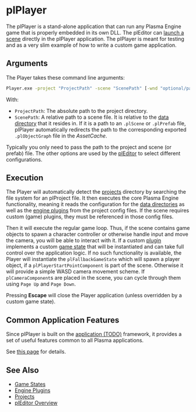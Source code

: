 # plPlayer

The plPlayer is a stand-alone application that can run any Plasma Engine game that is properly embedded in its own DLL. The plEditor can [launch a scene](../editor/run-scene.md) directly in the plPlayer application. The plPlayer is meant for testing and as a very slim example of how to write a custom game application.

## Arguments

The Player takes these command line arguments:

```cmd
Player.exe -project "ProjectPath" -scene "ScenePath" [-wnd "optional/path/to/Window.ddl"] [-profile "OptionalAssetProfileName"]
```

With:

* `ProjectPath`: The absolute path to the project directory.
* `ScenePath`: A relative path to a scene file. It is relative to the [data directory](../projects/data-directories.md) that it resides in. If it is a path to an `.plScene` or `.plPrefab` file, plPlayer automatically redirects the path to the corresponding exported `.plObjectGraph` file in the *AssetCache*.

Typically you only need to pass the path to the project and scene (or prefab) file. The other options are used by the [plEditor](../../getting-started/editor-overview.md) to select different configurations.

## Execution

The Player will automatically detect the [projects](../projects/projects-overview.md) directory by searching the file system for an plProject file. It then executes the core Plasma Engine functionality, meaning it reads the configuration for the [data directories](../projects/data-directories.md) as well as the [engine plugins](../custom-code/cpp/engine-plugins.md) from the project config files. If the scene requires custom (game) plugins, they must be referenced in those config files.

Then it will execute the regular game loop. Thus, if the scene contains game objects to spawn a character controller or otherwise handle input and move the camera, you will be able to interact with it. If a custom [plugin](../custom-code/cpp/engine-plugins.md) implements a custom [game state](../runtime/application/game-state.md) that will be instantiated and can take full control over the application logic. If no such functionality is available, the Player will instantiate the `plFallbackGameState` which will spawn a player object, if a `plPlayerStartPointComponent` is part of the scene. Otherwise it will provide a simple WASD camera movement scheme. If `plCameraComponent`s are placed in the scene, you can cycle through them using `Page Up` and `Page Down`.

Pressing **Escape** will close the Player application (unless overridden by a custom game state).

## Common Application Features

Since plPlayer is built on the [application (TODO)](../runtime/application/application.md) framework, it provides a set of useful features common to all Plasma applications.

See [this page](../runtime/application/common-application-features.md) for details.

## See Also

* [Game States](../runtime/application/game-state.md)
* [Engine Plugins](../custom-code/cpp/engine-plugins.md)
* [Projects](../projects/projects-overview.md)
* [plEditor Overview](../../getting-started/editor-overview.md)
